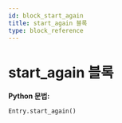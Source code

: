 ```yaml
---
id: block_start_again
title: start_again 블록
type: block_reference
---
```


# start_again 블록

**Python 문법:**
```python
Entry.start_again()
```

